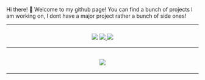 Hi there! 👋 Welcome to my github page! You can find a bunch of projects I am working on, I dont have a major project rather a bunch of side ones! 
<hr>

<h3 align="center">
  <img src="https://img.shields.io/github/followers/ElijahRus250?label=Followers&style=for-the-badge&color=blue">
  <a href="https://discord.gg/mMFv3jYtsq" alt="Discord">
      <img src="https://img.shields.io/discord/785274884795662338?label=discord&style=for-the-badge&color=blue"/>
  </a>
  <a href="https://elijahrus.xyz" alt="Website">
      <img src="https://img.shields.io/website?down_color=red&down_message=Offline&style=for-the-badge&up_color=blue&up_message=Online&url=https://elijahrus.xyz"/>
  </a>
</h3>

<hr>

<h2 align="center">
  <a href="https://github.com/ElijahRus250">
    <img align="center" src="https://github-readme-stats.vercel.app/api/?username=ElijahRus250&show_icons=true&title_color=fff&icon_color=428af5&text_color=9f9f9f&bg_color=000000">
  </a>
  <hr>
